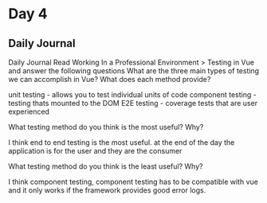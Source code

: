 # Day 4
## Daily Journal

Daily Journal
Read Working In a Professional Environment > Testing in Vue and answer the following questions
What are the three main types of testing we can accomplish in Vue? What does each method provide?

unit testing - allows you to test individual units of code
component testing - testing thats mounted to the DOM
E2E testing - coverage tests that are user experienced

What testing method do you think is the most useful? Why?

I think end to end testing is the most useful. at the end of the day the application is for the user and they are the consumer

What testing method do you think is the least useful? Why?

I think component testing, component testing has to be compatible with vue and it only works if the framework provides good error logs.